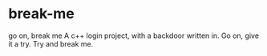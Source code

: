 # break-me
go on, break me
A c++ login project, with a backdoor written in. Go on, give it a try. Try and break me.
